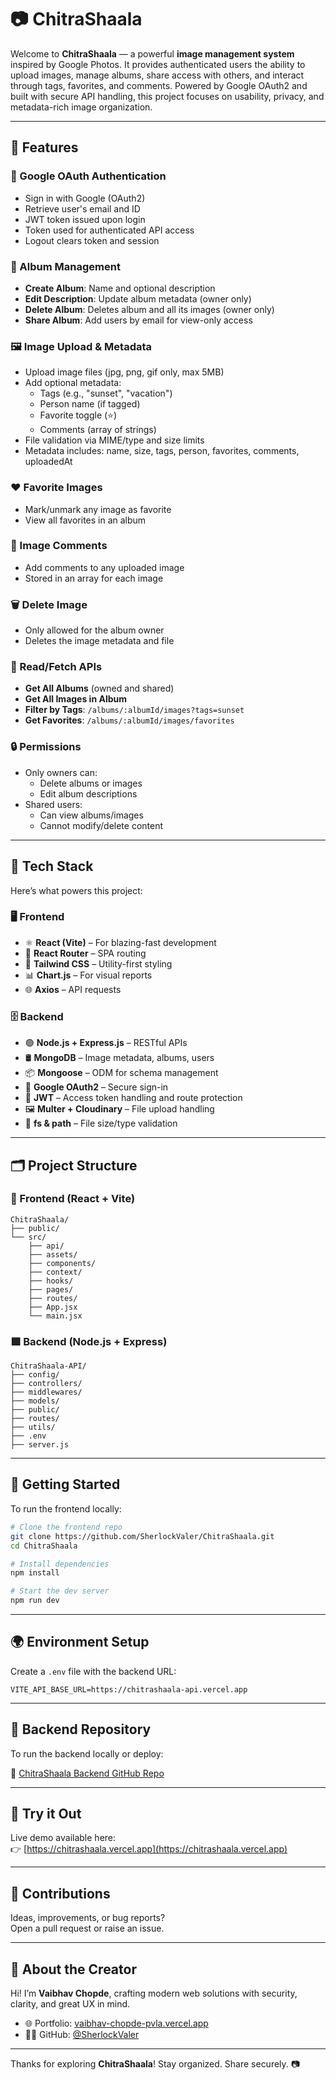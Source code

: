 # 📷 ChitraShaala

Welcome to **ChitraShaala** — a powerful **image management system** inspired by Google Photos. It provides authenticated users the ability to upload images, manage albums, share access with others, and interact through tags, favorites, and comments. Powered by Google OAuth2 and built with secure API handling, this project focuses on usability, privacy, and metadata-rich image organization.

---

## 🚀 Features

### 🔐 Google OAuth Authentication
- Sign in with Google (OAuth2)
- Retrieve user's email and ID
- JWT token issued upon login
- Token used for authenticated API access
- Logout clears token and session

### 📁 Album Management
- **Create Album**: Name and optional description
- **Edit Description**: Update album metadata (owner only)
- **Delete Album**: Deletes album and all its images (owner only)
- **Share Album**: Add users by email for view-only access

### 🖼️ Image Upload & Metadata
- Upload image files (jpg, png, gif only, max 5MB)
- Add optional metadata:
  - Tags (e.g., "sunset", "vacation")
  - Person name (if tagged)
  - Favorite toggle (⭐)
  - Comments (array of strings)
- File validation via MIME/type and size limits
- Metadata includes: name, size, tags, person, favorites, comments, uploadedAt

### ❤️ Favorite Images
- Mark/unmark any image as favorite
- View all favorites in an album

### 💬 Image Comments
- Add comments to any uploaded image
- Stored in an array for each image

### 🗑️ Delete Image
- Only allowed for the album owner
- Deletes the image metadata and file

### 📖 Read/Fetch APIs
- **Get All Albums** (owned and shared)
- **Get All Images in Album**
- **Filter by Tags**: `/albums/:albumId/images?tags=sunset`
- **Get Favorites**: `/albums/:albumId/images/favorites`

### 🔒 Permissions
- Only owners can:
  - Delete albums or images
  - Edit album descriptions
- Shared users:
  - Can view albums/images
  - Cannot modify/delete content

---

## 🔧 Tech Stack

Here’s what powers this project:

### 🖥️ Frontend
- ⚛️ **React (Vite)** – For blazing-fast development
- 🧭 **React Router** – SPA routing
- 💨 **Tailwind CSS** – Utility-first styling
- 📊 **Chart.js** – For visual reports
- 🌐 **Axios** – API requests

### 🗄️ Backend
- 🟢 **Node.js + Express.js** – RESTful APIs
- 🛢️ **MongoDB** – Image metadata, albums, users
- 📦 **Mongoose** – ODM for schema management
- 🔐 **Google OAuth2** – Secure sign-in
- 🪪 **JWT** – Access token handling and route protection
- 🖼️ **Multer + Cloudinary** – File upload handling
- 📁 **fs & path** – File size/type validation

---

## 🗂️ Project Structure

### 🔷 Frontend (React + Vite)

```
ChitraShaala/
├── public/
└── src/
    ├── api/
    ├── assets/      
    ├── components/  
    ├── context/     
    ├── hooks/       
    ├── pages/       
    ├── routes/     
    ├── App.jsx
    └── main.jsx
```

### 🟩 Backend (Node.js + Express)

```
ChitraShaala-API/
├── config/
├── controllers/
├── middlewares/
├── models/
├── public/
├── routes/
├── utils/
├── .env
├── server.js
```

---

## 🚀 Getting Started

To run the frontend locally:

```bash
# Clone the frontend repo
git clone https://github.com/SherlockValer/ChitraShaala.git
cd ChitraShaala

# Install dependencies
npm install

# Start the dev server
npm run dev
```

---

## 🌍 Environment Setup

Create a `.env` file with the backend URL:

```
VITE_API_BASE_URL=https://chitrashaala-api.vercel.app
```

---

## 🧩 Backend Repository

To run the backend locally or deploy:

🔗 [ChitraShaala Backend GitHub Repo](https://github.com/SherlockValer/ChitraShaala-API)

---

## 📸 Try it Out

Live demo available here:  
👉 [https://chitrashaala.vercel.app](https://chitrashaala.vercel.app)

---

## 🤝 Contributions

Ideas, improvements, or bug reports?  
Open a pull request or raise an issue.

---

## 👋 About the Creator

Hi! I’m **Vaibhav Chopde**, crafting modern web solutions with security, clarity, and great UX in mind.

- 🌐 Portfolio: [vaibhav-chopde-pvla.vercel.app](https://vaibhav-chopde-pvla.vercel.app/)
- 🧑‍💻 GitHub: [@SherlockValer](https://github.com/SherlockValer)

---

Thanks for exploring **ChitraShaala**! Stay organized. Share securely. 📷

